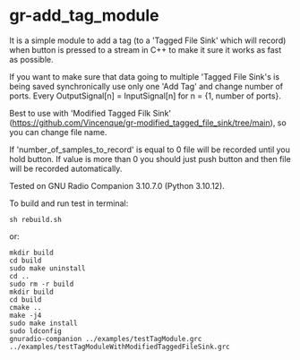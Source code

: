 # gr-add_tag_module
It is a simple module to add a tag (to a 'Tagged File Sink' which will record) when button is pressed to a stream in C++ to make it sure it works as fast as possible.

If you want to make sure that data going to multiple 'Tagged File Sink's is being saved synchronically use only one 'Add Tag' and change number of ports. Every OutputSignal[n] = InputSignal[n] for n = {1, number of ports}.

Best to use with 'Modified Tagged Filk Sink' (https://github.com/Vincenque/gr-modified_tagged_file_sink/tree/main), so you can change file name.

If 'number_of_samples_to_record' is equal to 0 file will be recorded until you hold button. If value is more than 0 you should just push button and then file will be recorded automatically.

Tested on GNU Radio Companion 3.10.7.0 (Python 3.10.12).

To build and run test in terminal:
```
sh rebuild.sh
```
or:
```
mkdir build
cd build
sudo make uninstall
cd ..
sudo rm -r build
mkdir build 
cd build 
cmake .. 
make -j4 
sudo make install 
sudo ldconfig
gnuradio-companion ../examples/testTagModule.grc ../examples/testTagModuleWithModifiedTaggedFileSink.grc
```


